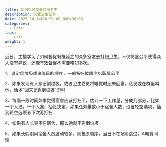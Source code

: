 ```yaml
---
title: 如何叫舍友去打扫卫生
description: 分配卫生任务
date: 2025-10-14T20:52:00.000+08:00
categories:
  - Life
tags:
  - Life
weight: 1
---
```

近日，主播学习了如何督促有拖延症的众多室友去打扫卫生，不仅彰显公平使得众人没有异议，还能有效督促不需要唠叨多次。

1、设定倒垃圾或者值日的顺序，一般按床位顺序以彰显公平

2、如果发现有人忘记倒垃圾，或者卫生委员将睡觉时还未回寝，私发或在群里叫他，话术“回来记得倒垃圾”即可

3、每隔一段时间如果觉得宿舍应该打扫了，估计一下工作量，分成几部分，比如一个人扫，一个人拖，抽签决定，如果任务量数小于宿舍人数，设置轮空选项，抽到轮空选项者下次再打扫

4、如果有人长期不在宿舍，那么她就不需倒垃圾

5、如果长假期间宿舍人员波动较多，则按原顺序，当日不在场则跳过，A电费同理
